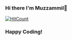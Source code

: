 ### Hi there I'm Muzzammil👋

[![HitCount](http://hits.dwyl.com/mhsmhs123/mhsmhs123.svg)](http://hits.dwyl.com/mhsmhs123/mhsmhs123)

<!--
**mhsmhs123/mhsmhs123** is a ✨ _special_ ✨ repository because its `README.md` (this file) appears on your GitHub profile.

Here are some ideas to get you started:

- 🔭 I’m currently working on some front-end projects like my portfolio, and web apps using HTML, CSS and JS
- 🌱 I’m currently learning 3D Javascript animations, using FIGMA to create designs/prototypes of my UI and learning react.js to bring my projects to life
- 👯 I’m looking to collaborate on any basic front-end applications
- 📫 How to reach me: sultaanmuzzammil@gmail.com
- 😄 Pronouns: he/him
-->

### Happy Coding!

###
